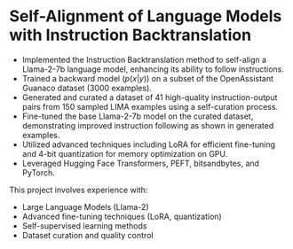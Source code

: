 # Self-Alignment of Language Models with Instruction Backtranslation

*   Implemented the Instruction Backtranslation method to self-align a Llama-2-7b language model, enhancing its ability to follow instructions.
*   Trained a backward model ($p(x|y)$) on a subset of the OpenAssistant Guanaco dataset (3000 examples).
*   Generated and curated a dataset of 41 high-quality instruction-output pairs from 150 sampled LIMA examples using a self-curation process.
*   Fine-tuned the base Llama-2-7b model on the curated dataset, demonstrating improved instruction following as shown in generated examples.
*   Utilized advanced techniques including LoRA for efficient fine-tuning and 4-bit quantization for memory optimization on GPU.
*   Leveraged Hugging Face Transformers, PEFT, bitsandbytes, and PyTorch.

This project involves experience with:
*   Large Language Models (Llama-2)
*   Advanced fine-tuning techniques (LoRA, quantization)
*   Self-supervised learning methods
*   Dataset curation and quality control
